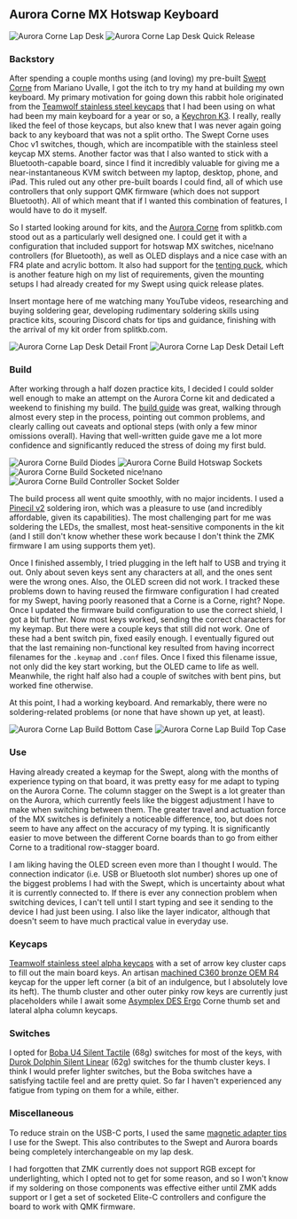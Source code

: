 ## Aurora Corne MX Hotswap Keyboard

![Aurora Corne Lap Desk](images/aurora-corne-lap-desk.jpeg)
![Aurora Corne Lap Desk Quick Release](images/aurora-corne-lap-desk-quick-release.jpeg)

### Backstory

After spending a couple months using (and loving) my pre-built [Swept Corne](https://github.com/SethMilliken/swept-corne-zmk/tree/seth) from Mariano Uvalle, I got the itch to try my hand at building my own keyboard. My primary motivation for going down this rabbit hole originated from the [Teamwolf stainless steel keycaps](https://drop.com/buy/teamwolf-stainless-steel-alpha-set-keycaps-v2?searchId=dd76bf4e17917301e79347352ee040c0) that I had been using on what had been my 
main keyboard for a year or so, a [Keychron K3](https://www.keychron.com/products/keychron-k3-wireless-mechanical-keyboard). I really, really liked the feel of those keycaps, but also knew that I was never again going back to any keyboard that was not a split ortho. The Swept Corne uses Choc v1 switches, though, which are incompatible with the stainless steel keycap MX stems. Another factor was that I also wanted to stick with a Bluetooth-capable board, since I find it incredibly valuable for giving me a near-instantaneous KVM switch between my laptop, desktop, phone, and iPad. This ruled out any other pre-built boards I could find, all of which use controllers that only support QMK firmware (which does not support Bluetooth). All of which meant that if I wanted this combination of features, I would have to do it myself.

So I started looking around for kits, and the [Aurora Corne](https://splitkb.com/collections/keyboard-kits/products/aurora-corne-pcb-kit) from splitkb.com stood out as a particularly well designed one. I could get it with a configuration that included support for hotswap MX switches, nice!nano controllers (for Bluetooth), as well as OLED displays and a nice case with an FR4 plate and acrylic bottom. It also had support for the [tenting puck](https://splitkb.com/products/tenting-puck), which is another feature high on my list of requirements, given the mounting setups I had already created for my Swept using quick release plates.

Insert montage here of me watching many YouTube videos, researching and buying soldering gear, developing rudimentary soldering skills using practice kits, scouring Discord chats for tips and guidance, finishing with the arrival of my kit order from splitkb.com.

![Aurora Corne Lap Desk Detail Front](images/aurora-corne-lap-desk-detail-front.jpeg)
![Aurora Corne Lap Desk Detail Left](images/aurora-corne-lap-desk-detail-left.jpeg)

### Build

After working through a half dozen practice kits, I decided I could solder well enough to make an attempt on the Aurora Corne kit and dedicated a weekend to finishing my build. The [build guide](https://docs.splitkb.com/hc/en-us/articles/6269789921564-Aurora-Build-Guide-Introduction) was great, walking through almost every step in the process, pointing out common problems, and clearly calling out caveats and optional steps (with only a few minor omissions overall). Having that well-written guide gave me a lot more confidence and significantly reduced the stress of doing my first buld.

![Aurora Corne Build Diodes](images/aurora-corne-build-diodes.jpeg)
![Aurora Corne Build Hotswap Sockets](images/aurora-corne-build-hotswap-sockets.jpeg)
![Aurora Corne Build Socketed nice!nano](images/aurora-corne-build-socketed-nicenano.jpeg)
![Aurora Corne Build Controller Socket Solder](images/aurora-corne-build-controller-sockets.jpeg)

The build process all went quite smoothly, with no major incidents. I used a [Pinecil v2](https://www.pine64.org/pinecil/) soldering iron, which was a pleasure to use (and incredibly affordable, given its capabilities). The most challenging part for me was soldering the LEDs, the smallest, most heat-sensitive components in the kit (and I still don't know whether these work because I don't think the ZMK firmware I am using supports them yet).

 Once I finished assembly, I tried plugging in the left half to USB and trying it out. Only about seven keys sent any characters at all, and the ones sent were the wrong ones. Also, the OLED screen did not work. I tracked these problems down to having reused the firmware configuration I had created for my Swept, having poorly reasoned that a Corne is a Corne, right? Nope. Once I updated the firmware build configuration to use the correct shield, I got a bit further. Now most keys worked, sending the correct characters for my keymap. But there were a couple keys that still did not work. One of these had a bent switch pin, fixed easily enough. I eventually figured out that the last remaining non-functional key resulted from having incorrect filenames for the `.keymap` and `.conf` files. Once I fixed this filename issue, not only did the key start working, but the OLED came to life as well. Meanwhile, the right half also had a couple of switches with bent pins, but worked fine otherwise.

At this point, I had a working keyboard. And remarkably, there were no soldering-related problems (or none that have shown up yet, at least).

![Aurora Corne Lap Build Bottom Case](images/aurora-corne-build-bottom-case.jpeg)
![Aurora Corne Lap Build Top Case](images/aurora-corne-build-top-case.jpeg)

### Use

Having already created a keymap for the Swept, along with the months of experience typing on that board, it was pretty easy for me adapt to typing on the Aurora Corne. The column stagger on the Swept is a lot greater than on the Aurora, which currently feels like the biggest adjustment I have to make when switching between them. The greater travel and actuation force of the MX switches is definitely a noticeable difference, too, but does not seem to have any affect on the accuracy of my typing. It is significantly easier to move between the different Corne boards than to go from either Corne to a traditional row-stagger board.

I am liking having the OLED screen even more than I thought I would. The connection indicator (i.e. USB or Bluetooth slot number) shores up one of the biggest problems I had with the Swept, which is uncertainty about what it is currently connected to. If there is ever any connection problem when switching devices, I can't tell until I start typing and see it sending to the device I had just been using. I also like the layer indicator, although that doesn't seem to have much practical value in everyday use.

### Keycaps

[Teamwolf stainless steel alpha keycaps](https://drop.com/buy/teamwolf-stainless-steel-alpha-set-keycaps-v2?searchId=dd76bf4e17917301e79347352ee040c0) with a set of arrow key cluster caps to fill out the main board keys. An artisan [machined C360 bronze OEM R4](https://www.etsy.com/listing/823240795/machined-brass-mx-keycap-oem-r4-esc) keycap for the upper left corner (a bit of an indulgence, but I absolutely love its heft). The thumb cluster and other outer pinky row keys are currently just placeholders while I await some [Asymplex DES Ergo](https://www.asymplex.xyz/product/des-ergo-caps) Corne thumb set and lateral alpha column keycaps.

### Switches

I opted for [Boba U4 Silent Tactile](https://ringerkeys.com/collections/switches/products/gazzew-boba-u4-silent-tactile-switches?variant=40184474042450) (68g) switches for most of the keys, with [Durok Dolphin Silent Linear](https://www.amazon.com/gp/product/B08G81RZL1) (62g) switches for the thumb cluster keys. I think I would prefer lighter switches, but the Boba switches have a satisfying tactile feel and are pretty quiet. So far I haven't experienced any fatigue from typing on them for a while, either.

### Miscellaneous

To reduce strain on the USB-C ports, I used the same [magnetic adapter tips](https://www.amazon.com/gp/product/B09YNKT2QS) I use for the Swept. This also contributes to the Swept and Aurora boards being completely interchangeable on my lap desk.

I had forgotten that ZMK currently does not support RGB except for underlighting, which I opted not to get for some reason, and so I won't know if my soldering on those components was effective either until ZMK adds support or I get a set of socketed Elite-C controllers and configure the board to work with QMK firmware.

